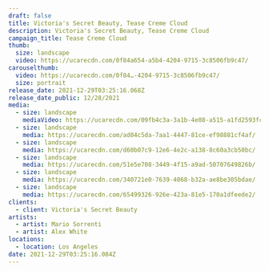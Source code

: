 ```yaml
---
draft: false
title: Victoria's Secret Beauty, Tease Creme Cloud
description: Victoria's Secret Beauty, Tease Creme Cloud
campaign_title: Tease Creme Cloud
thumb:
  size: landscape
  video: https://ucarecdn.com/0f84a654-a5b4-4204-9715-3c8506fb9c47/
carouselthumb:
  video: https://ucarecdn.com/0f84…-4204-9715-3c8506fb9c47/
  size: portrait
release_date: 2021-12-29T03:25:16.068Z
release_date_public: 12/28/2021
media:
  - size: landscape
    mediaVideo: https://ucarecdn.com/09fb4c3a-3a1b-4e08-a515-a1fd2593fc2c/
  - size: landscape
    media: https://ucarecdn.com/ad04c5da-7aa1-4447-81ce-ef98881cf4af/
  - size: landscape
    media: https://ucarecdn.com/d60b07c9-12e6-4e2c-a138-8c60a3cb50bc/
  - size: landscape
    media: https://ucarecdn.com/51e5e708-3449-4f15-a9ad-50707649826b/
  - size: landscape
    media: https://ucarecdn.com/340721e0-7639-4068-b32a-ae8be305bdae/
  - size: landscape
    media: https://ucarecdn.com/65499326-926e-423a-81e5-170a1dfeede2/
clients:
  - client: Victoria's Secret Beauty
artists:
  - artist: Mario Sorrenti
  - artist: Alex White
locations:
  - location: Los Angeles
date: 2021-12-29T03:25:16.084Z
---
```

